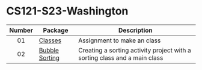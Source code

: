 # CS121-S23-Washington
| Number | Package | Description
| :----: | ------ | --------- |
| 01 | [Classes](https://github.com/Trinity0827/CS121-S23-Washington/tree/main/weekOne/src/Activity6/Classes)  | Assignment to make an class  |
| 02 | [Bubble Sorting](https://github.com/Trinity0827/CS121-S23-Washington/tree/main/weekOne/src/Activity11/BubbleSorting)  | Creating a sorting activity project with a sorting class and a main class |
